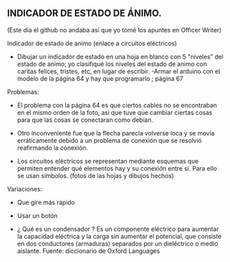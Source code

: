 ## INDICADOR DE ESTADO DE ÁNIMO.

(Este día el github no andaba así que yo tomé los apuntes en Officer Writer)

Indicador de estado de animo
(enlace a circuitos eléctricos)

- Dibujar un indicador de estado en una hoja en blanco con 5 “niveles” del estado de animo; yo clasifiqué los niveles del estado de animo con caritas felices, tristes, etc, en lugar de escribir.
-Armar el arduino con el modelo de la página 64 y hay que programarlo ; página 67

Problemas:

- El problema con la página 64 es que ciertos cables no se encontraban en el mismo orden de la foto, así que tuve que cambiar ciertas cosas para que las cosas se conectaran como debían.
- Otro inconveniente fue que la flecha parecía volverse loca y se movía erráticamente debido a un problema de conexión que se resolvió reafirmando la conexión.

- Los circuitos eléctricos se representan mediante esquemas que permiten entender qué elementos hay y su conexión entre sí. Para ello se usan símbolos.
(fotos de las hojas y dibujos hechos)

Variaciones:
- Que gire más rápido
- Usar un botón

- ¿ Qué es un condensador ?
Es un componente eléctrico para aumentar la capacidad eléctrica y la carga sin aumentar el potencial, que consiste en dos conductores (armaduras) separados por un dieléctrico o medio aislante.
Fuente: diccionario de Oxford Languages
